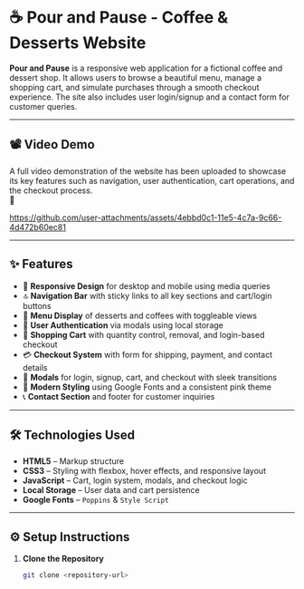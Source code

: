 # ☕ Pour and Pause - Coffee & Desserts Website

**Pour and Pause** is a responsive web application for a fictional coffee and dessert shop. It allows users to browse a beautiful menu, manage a shopping cart, and simulate purchases through a smooth checkout experience. The site also includes user login/signup and a contact form for customer queries.

---

## 📽️ Video Demo

A full video demonstration of the website has been uploaded to showcase its key features such as navigation, user authentication, cart operations, and the checkout process.  
📌

https://github.com/user-attachments/assets/4ebbd0c1-11e5-4c7a-9c66-4d472b60ec81

---

## ✨ Features

- 📱 **Responsive Design** for desktop and mobile using media queries
- 🔝 **Navigation Bar** with sticky links to all key sections and cart/login buttons
- 🍰 **Menu Display** of desserts and coffees with toggleable views
- 🔐 **User Authentication** via modals using local storage
- 🛒 **Shopping Cart** with quantity control, removal, and login-based checkout
- 💳 **Checkout System** with form for shipping, payment, and contact details
- 💬 **Modals** for login, signup, cart, and checkout with sleek transitions
- 🎨 **Modern Styling** using Google Fonts and a consistent pink theme
- 📞 **Contact Section** and footer for customer inquiries

---

## 🛠️ Technologies Used

- **HTML5** – Markup structure
- **CSS3** – Styling with flexbox, hover effects, and responsive layout
- **JavaScript** – Cart, login system, modals, and checkout logic
- **Local Storage** – User data and cart persistence
- **Google Fonts** – `Poppins` & `Style Script`


---

## ⚙️ Setup Instructions

1. **Clone the Repository**  
   ```bash
   git clone <repository-url>




